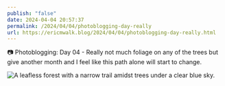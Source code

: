 ```yaml
---
publish: "false"
date: 2024-04-04 20:57:37
permalink: /2024/04/04/photoblogging-day-really
url: https://ericmwalk.blog/2024/04/04/photoblogging-day-really.html
---
```


📷 Photoblogging: Day 04 - Really not much foliage on any of the trees but give another month and I feel like this path alone will start to change.

![A leafless forest with a narrow trail amidst trees under a clear blue sky.](https://ericmwalk.blog/uploads/2024/img-8516.jpeg)
